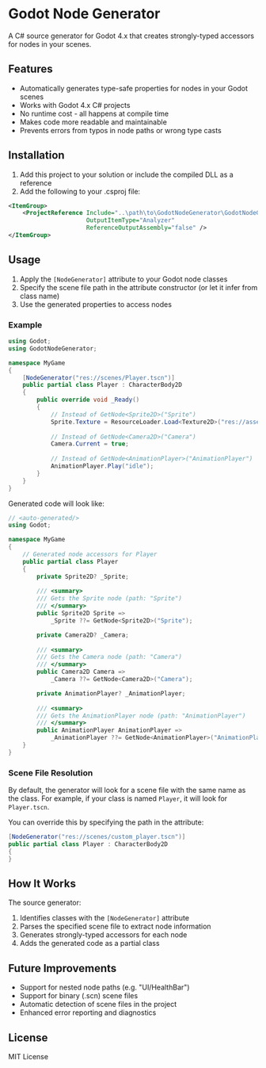# Godot Node Generator

A C# source generator for Godot 4.x that creates strongly-typed accessors for nodes in your scenes.

## Features

- Automatically generates type-safe properties for nodes in your Godot scenes
- Works with Godot 4.x C# projects
- No runtime cost - all happens at compile time
- Makes code more readable and maintainable
- Prevents errors from typos in node paths or wrong type casts

## Installation

1. Add this project to your solution or include the compiled DLL as a reference
2. Add the following to your .csproj file:

```xml
<ItemGroup>
    <ProjectReference Include="..\path\to\GodotNodeGenerator\GodotNodeGenerator.csproj"
                      OutputItemType="Analyzer"
                      ReferenceOutputAssembly="false" />
</ItemGroup>
```

## Usage

1. Apply the `[NodeGenerator]` attribute to your Godot node classes
2. Specify the scene file path in the attribute constructor (or let it infer from class name)
3. Use the generated properties to access nodes

### Example

```csharp
using Godot;
using GodotNodeGenerator;

namespace MyGame
{
    [NodeGenerator("res://scenes/Player.tscn")]
    public partial class Player : CharacterBody2D
    {
        public override void _Ready()
        {
            // Instead of GetNode<Sprite2D>("Sprite")
            Sprite.Texture = ResourceLoader.Load<Texture2D>("res://assets/player.png");
            
            // Instead of GetNode<Camera2D>("Camera")
            Camera.Current = true;
            
            // Instead of GetNode<AnimationPlayer>("AnimationPlayer")
            AnimationPlayer.Play("idle");
        }
    }
}
```

Generated code will look like:

```csharp
// <auto-generated/>
using Godot;

namespace MyGame
{
    // Generated node accessors for Player
    public partial class Player
    {
        private Sprite2D? _Sprite;
        
        /// <summary>
        /// Gets the Sprite node (path: "Sprite")
        /// </summary>
        public Sprite2D Sprite => 
            _Sprite ??= GetNode<Sprite2D>("Sprite");

        private Camera2D? _Camera;
        
        /// <summary>
        /// Gets the Camera node (path: "Camera")
        /// </summary>
        public Camera2D Camera => 
            _Camera ??= GetNode<Camera2D>("Camera");

        private AnimationPlayer? _AnimationPlayer;
        
        /// <summary>
        /// Gets the AnimationPlayer node (path: "AnimationPlayer")
        /// </summary>
        public AnimationPlayer AnimationPlayer => 
            _AnimationPlayer ??= GetNode<AnimationPlayer>("AnimationPlayer");
    }
}
```

### Scene File Resolution

By default, the generator will look for a scene file with the same name as the class. 
For example, if your class is named `Player`, it will look for `Player.tscn`.

You can override this by specifying the path in the attribute:

```csharp
[NodeGenerator("res://scenes/custom_player.tscn")]
public partial class Player : CharacterBody2D
{
}
```

## How It Works

The source generator:

1. Identifies classes with the `[NodeGenerator]` attribute
2. Parses the specified scene file to extract node information
3. Generates strongly-typed accessors for each node
4. Adds the generated code as a partial class

## Future Improvements

- Support for nested node paths (e.g. "UI/HealthBar")
- Support for binary (.scn) scene files
- Automatic detection of scene files in the project
- Enhanced error reporting and diagnostics

## License

MIT License
